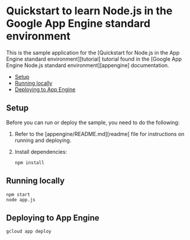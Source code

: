 # Quickstart to learn Node.js in the Google App Engine standard environment

This is the sample application for the
[Quickstart for Node.js in the App Engine standard environment][tutorial]
tutorial found in the [Google App Engine Node.js standard environment][appengine]
documentation.

* [Setup](#setup)
* [Running locally](#running-locally)
* [Deploying to App Engine](#deploying-to-app-engine)
<!--* [Running the tests](#running-the-tests)-->

## Setup

Before you can run or deploy the sample, you need to do the following:

1.  Refer to the [appengine/README.md][readme] file for instructions on
    running and deploying.
1.  Install dependencies:

        npm install

## Running locally

    npm start
    node app.js

## Deploying to App Engine

    gcloud app deploy

<!--## Running the tests-->

<!--See [Contributing][contributing].-->

<!--[appengine]: https://cloud.google.com/appengine/docs/standard/nodejs-->
<!--[tutorial]: https://cloud.google.com/appengine/docs/standard/nodejs/quickstart-->
<!--[readme]: ../../README.md-->
<!--[contributing]: https://github.com/GoogleCloudPlatform/nodejs-docs-samples/blob/main/CONTRIBUTING.md-->
